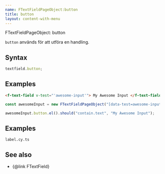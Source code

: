 ```yaml
---
name: FTextFieldPageObject:button
title: button
layout: content-with-menu
---
```


FTextFieldPageObject: button

`button` används för att utföra en handling.

## Syntax

```ts
textfield.button;
```

## Examples

```html static
<f-text-field v-test="'awesome-input'"> My Awesome Input </f-text-field>
```

```ts
const awesomeInput = new FTextFieldPageObject("[data-test=awesome-input]");

awesomeInput.button.el().should("contain.text", "My Awesome Input");
```

## Examples

```import
label.cy.ts
```

## See also

-   {@link FTextField}
